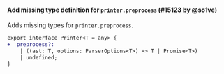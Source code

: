#### Add missing type definition for `printer.preprocess` (#15123 by @so1ve)

Adds missing types for `printer.preprocess`.

```diff
export interface Printer<T = any> {
+  preprocess?:
    | ((ast: T, options: ParserOptions<T>) => T | Promise<T>)
    | undefined;
}
```
